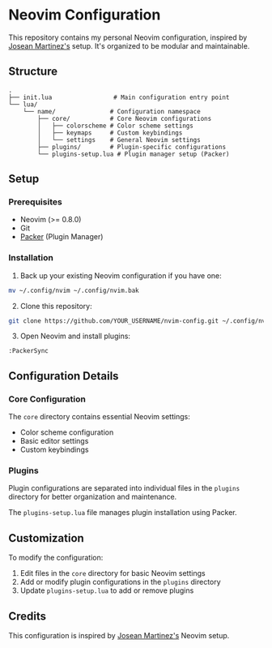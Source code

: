 # Neovim Configuration

This repository contains my personal Neovim configuration, inspired by [Josean Martinez's](https://github.com/josean-dev/dev-environment-files) setup. It's organized to be modular and maintainable.

## Structure

```
.
├── init.lua                 # Main configuration entry point
└── lua/
    └── name/               # Configuration namespace
        ├── core/           # Core Neovim configurations
        │   ├── colorscheme # Color scheme settings
        │   ├── keymaps     # Custom keybindings
        │   └── settings    # General Neovim settings
        ├── plugins/        # Plugin-specific configurations
        └── plugins-setup.lua # Plugin manager setup (Packer)
```

## Setup

### Prerequisites

- Neovim (>= 0.8.0)
- Git
- [Packer](https://github.com/wbthomason/packer.nvim) (Plugin Manager)

### Installation

1. Back up your existing Neovim configuration if you have one:
```bash
mv ~/.config/nvim ~/.config/nvim.bak
```

2. Clone this repository:
```bash
git clone https://github.com/YOUR_USERNAME/nvim-config.git ~/.config/nvim
```

3. Open Neovim and install plugins:
```vim
:PackerSync
```

## Configuration Details

### Core Configuration

The `core` directory contains essential Neovim settings:
- Color scheme configuration
- Basic editor settings
- Custom keybindings

### Plugins

Plugin configurations are separated into individual files in the `plugins` directory for better organization and maintenance.

The `plugins-setup.lua` file manages plugin installation using Packer.

## Customization

To modify the configuration:
1. Edit files in the `core` directory for basic Neovim settings
2. Add or modify plugin configurations in the `plugins` directory
3. Update `plugins-setup.lua` to add or remove plugins

## Credits

This configuration is inspired by [Josean Martinez's](https://github.com/josean-dev/dev-environment-files) Neovim setup.

